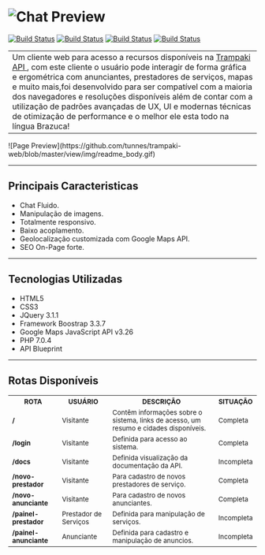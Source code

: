 
![Chat Preview](https://github.com/tunnes/trampaki-web/blob/master/view/img/readme_header.png)
============
[![Build Status](https://img.shields.io/badge/Desenvolvimento-68%25-green.svg)](https://travis-ci.org/shama/gaze)
[![Build Status](https://img.shields.io/badge/Licen%C3%A7a-MIT-blue.svg)](https://travis-ci.org/shama/gaze)
[![Build Status](https://img.shields.io/badge/Demo-Desativada-red.svg)](https://travis-ci.org/shama/gaze)
[![Build Status](https://img.shields.io/badge/Linguagem-Portugu%C3%AAs%20BR-brightgreen.svg)](https://travis-ci.org/shama/gaze)

<table>
    <tr>
        <td>
        Um cliente web para acesso a recursos disponíveis na <a href="https://github.com/tunnes/trampaki">Trampaki API </a>, 
        com este cliente o usuário pode interagir de forma gráfica e ergométrica com anunciantes, prestadores de serviços, 
        mapas e muito mais,foi desenvolvido para ser compatível com a maioria dos navegadores e resoluções disponíveis além 
        de contar com a utilização de padrões avançadas de UX, UI e modernas técnicas de otimização de performance e o melhor 
        ele esta todo na língua Brazuca!        
        </td>
    </tr>
</table>
![Page Preview](https://github.com/tunnes/trampaki-web/blob/master/view/img/readme_body.gif)

---

## Principais Caracteristicas
- Chat Fluido.
- Manipulação de imagens.
- Totalmente responsivo.
- Baixo acoplamento.
- Geolocalização customizada com Google Maps API.
- SEO On-Page forte.

---

## Tecnologias Utilizadas
- HTML5
- CSS3
- JQuery 3.1.1
- Framework Boostrap 3.3.7
- Google Maps JavaScript API v3.26
- PHP 7.0.4
- API Blueprint

---

## Rotas Disponíveis

<table>
    <tr>
        <th><sub>ROTA</sub></th>
        <th><sub>USUÁRIO</sub></th>
        <th><sub>DESCRIÇÃO</sub></th> 
        <th><sub>SITUAÇÃO</sub></th> 
    </tr>
    <tr>
        <td><strong><sub>/</sub></strong></td>
        <td><sub>Visitante</sub></td>    
        <td><sub>Contêm informações sobre o sistema, links de acesso, um resumo e cidades disponíveis.</sub></td>
        <td><sub>Completa</sub></td>
    </tr>
    <tr>
        <td><strong><sub>/login</sub></strong></td>
        <td><sub>Visitante</sub></td>    
        <td><sub>Definida para acesso ao sistema.</sub></td>
        <td><sub>Completa</sub></td>
    </tr>
    <tr>
        <td><strong><sub>/docs</sub></strong></td>
        <td><sub>Visitante</sub></td>        
        <td><sub>Definida visualização da documentação da API.</sub></td>
        <td><sub>Incompleta</sub></td>
    </tr>
    <tr>
        <td><strong><sub>/novo-prestador</sub></strong></td>
        <td><sub>Visitante</sub></td>        
        <td><sub>Para cadastro de novos prestadores de serviço.</sub></td>
        <td><sub>Completa</sub></td>
    </tr>    
    <tr>
        <td><strong><sub>/novo-anunciante</sub></strong></td>
        <td><sub>Visitante</sub></td>        
        <td><sub>Para cadastro de novos anunciantes.</sub></td>
        <td><sub>Completa</sub></td>
    </tr>        
    <tr>
        <td><strong><sub>/painel-prestador</sub></strong></td>
        <td><sub>Prestador de Serviços</sub></td>        
        <td><sub>Definida para manipulação de serviços.</sub></td>
        <td><sub>Incompleta</sub></td>
    </tr>
    <tr>
        <td><strong><sub>/painel-anunciante</sub></strong></td>
        <td><sub>Anunciante</sub></td>        
        <td><sub>Definida para cadastro e manipulação de anuncios.</sub></td>
        <td><sub>Incompleta</sub></td>
    </tr>      
</table>
